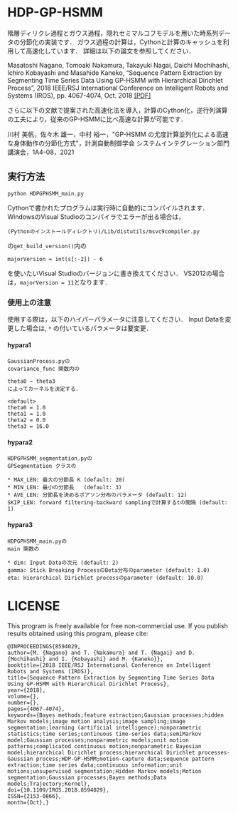 # HDP-GP-HSMM

階層ディリクレ過程とガウス過程，隠れセミマルコフモデルを用いた時系列データの分節化の実装です．
ガウス過程の計算は，Cythonと計算のキャッシュを利用して高速化しています．
詳細は以下の論文を参照してください．

Masatoshi Nagano, Tomoaki Nakamura, Takayuki Nagai, Daichi Mochihashi, Ichiro Kobayashi and Masahide Kaneko, “Sequence Pattern Extraction by Segmenting Time Series Data Using GP-HSMM with Hierarchical Dirichlet Process”,
2018 IEEE/RSJ International Conference on Intelligent Robots and Systems (IROS),
pp. 4067-4074, Oct. 2018 [[PDF]](https://ieeexplore.ieee.org/stamp/stamp.jsp?tp=&arnumber=8594029)

さらに以下の文献で提案された高速化法を導入，計算のCython化，逆行列演算の工夫により，従来のGP-HSMMに比べ高速な計算が可能です．

川村 美帆，佐々木 雄一，中村 裕一，"GP-HSMM の尤度計算並列化による高速な身体動作の分節化方式"，計測自動制御学会 システムインテグレーション部門講演会，1A4-08，2021


## 実行方法

```
python HDPGPHSMM_main.py
```

Cythonで書かれたプログラムは実行時に自動的にコンパイルされます．
WindowsのVisual Studioのコンパイラでエラーが出る場合は，

```
(Pythonのインストールディレクトリ)/Lib/distutils/msvc9compiler.py
```

の`get_build_version()`内の

```
majorVersion = int(s[:-2]) - 6
```

を使いたいVisual Studioのバージョンに書き換えてください．
VS2012の場合は，`majorVersion = 11`となります．

### 使用上の注意

使用する際は，以下のハイパーパラメータに注意してください．
Input Dataを変更した場合は, `*` の付いているパラメータは要変更．
#### hypara1
```
GaussianProcess.pyの
covariance_func 関数内の

theta0 ~ theta3
によってカーネルを決定する．

<default>
theta0 = 1.0
theta1 = 1.0
theta2 = 0.0
theta3 = 16.0
```
#### hypara2
```
HDPGPHSMM_segmentation.pyの
GPSegmentation クラスの

* MAX_LEN: 最大の分節長 K (default: 20)
* MIN_LEN: 最小の分節長   (default: 3)
* AVE_LEN: 分節長を決めるポアソン分布のパラメータ (default: 12)
SKIP_LEN: forward filtering-backward samplingで計算するtの間隔 (default: 1)
```

#### hypara3
```
HDPGPHSMM_main.pyの
main 関数の

* dim: Input Dataの次元 (default: 2)
gamma: Stick Breaking ProcessのBeta分布のparameter (default: 1.0)
eta: Hierarchical Dirichlet processのparameter (default: 10.0)
```


# LICENSE
This program is freely available for free non-commercial use.
If you publish results obtained using this program, please cite:

```
@INPROCEEDINGS{8594029,
author={M. {Nagano} and T. {Nakamura} and T. {Nagai} and D. {Mochihashi} and I. {Kobayashi} and M. {Kaneko}},
booktitle={2018 IEEE/RSJ International Conference on Intelligent Robots and Systems (IROS)},
title={Sequence Pattern Extraction by Segmenting Time Series Data Using GP-HSMM with Hierarchical Dirichlet Process},
year={2018},
volume={},
number={},
pages={4067-4074},
keywords={Bayes methods;feature extraction;Gaussian processes;hidden Markov models;image motion analysis;image sampling;image segmentation;learning (artificial intelligence);nonparametric statistics;time series;continuous time-series data;semiMarkov model;Gaussian processes;nonparametric models;unit motion patterns;complicated continuous motion;nonparametric Bayesian model;hierarchical Dirichlet process;hierarchical Dirichlet processes-Gaussian process;HDP-GP-HSMM;motion-capture data;sequence pattern extraction;time series data;continuous information;unit motions;unsupervised segmentation;Hidden Markov models;Motion segmentation;Gaussian processes;Bayes methods;Data models;Trajectory;Kernel},
doi={10.1109/IROS.2018.8594029},
ISSN={2153-0866},
month={Oct},}
```
